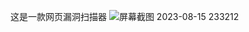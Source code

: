 这是一款网页漏洞扫描器
![屏幕截图 2023-08-15 233212](https://github.com/user-attachments/assets/7d0f75a7-b4f7-4113-880e-d544fc544803)
